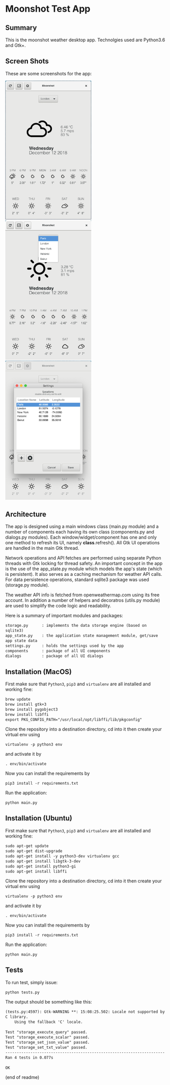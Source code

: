 # Moonshot Test App

## Summary
This is the moonshot weather desktop app. Technolgies used are Python3.6 and Gtk+.


## Screen Shots
These are some screenshots for the app:

<span>
<img src="https://github.com/rabihkodeih/moonshot/blob/master/assets/screenshot_1.png" alt="alt text" width="270" >
&nbsp&nbsp&nbsp&nbsp
<img src="https://github.com/rabihkodeih/moonshot/blob/master/assets/screenshot_2.png" alt="alt text" width="270" >
&nbsp&nbsp&nbsp&nbsp
<img src="https://github.com/rabihkodeih/moonshot/blob/master/assets/screenshot_3.png" alt="alt text" width="270" >
</span>

## Architecture
The app is designed using a main windows class (main.py module) and a number of components each having its own class
(components.py and dialogs.py modules). Each window/widget/component has one and only one method to refresh its UI, 
namely __class__.refresh(). All Gtk UI operations are handled in the main Gtk thread. 

Network operations and API fetches are performed using separate Python threads with Gtk locking for thread safety. 
An important concept in the app is the use of the app_state.py module which models the app's state (which is persistent). 
It also serves as a caching mechanism for weather API calls. For data persistence operations, standard sqlite3 package was used 
(storage.py module). 

The weather API info is fetched from openweathermap.com using its free  account. In addition a number of helpers and 
decoratros (utils.py module) are used to simplify the code logic and readability.

Here is a summary of important modules and packages:

    storage.py      : implements the data storage engine (based on sqlite3)
    app_state.py    : the application state management module, get/save app state data
    settings.py     : holds the settings used by the app
    components      : package of all UI components
    dialogs         : package of all UI dialogs


## Installation (MacOS)

First make sure that `Python3`, `pip3` and `virtualenv` are all installed and working fine:

    brew update
    brew install gtk+3
    brew install pygobject3
    brew install libffi
    export PKG_CONFIG_PATH="/usr/local/opt/libffi/lib/pkgconfig"
    
Clone the repository into a destination directory, cd into it then create your virtual env using

    virtualenv -p python3 env
    
and activate it by

    . env/bin/activate
    
Now you can install the requirements by

    pip3 install -r requirements.txt

Run the application:

    python main.py


## Installation (Ubuntu)

First make sure that `Python3`, `pip3` and `virtualenv` are all installed and working fine:

    sudo apt-get update
    sudo apt-get dist-upgrade
    sudo apt-get install -y python3-dev virtualenv gcc 
    sudo apt-get install libgtk-3-dev
    sudo apt-get install python3-gi
    sudo apt-get install libffi

Clone the repository into a destination directory, cd into it then create your virtual env using

    virtualenv -p python3 env
    
and activate it by

    . env/bin/activate
    
Now you can install the requirements by

    pip3 install -r requirements.txt

Run the application:

    python main.py
        


## Tests

To run test, simply issue:

    python tests.py
    
The output should be something like this:

    (tests.py:4597): Gtk-WARNING **: 15:08:25.502: Locale not supported by C library.
        Using the fallback 'C' locale.
    
    Test "storage_execute_query" passed.
    Test "storage_execute_scalar" passed.
    Test "storage_set_json_value" passed.
    Test "storage_set_txt_value" passed.
    ----------------------------------------------------------------------
    Ran 4 tests in 0.077s
    
    OK

(end of readme)




